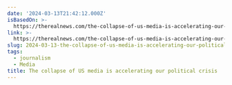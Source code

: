 ```yaml
---
date: '2024-03-13T21:42:12.000Z'
isBasedOn: >-
  https://therealnews.com/the-collapse-of-us-media-is-accelerating-our-political-crisis
link: >-
  https://therealnews.com/the-collapse-of-us-media-is-accelerating-our-political-crisis
slug: 2024-03-13-the-collapse-of-us-media-is-accelerating-our-political-crisis
tags:
  - journalism
  - Media
title: The collapse of US media is accelerating our political crisis
---
```


